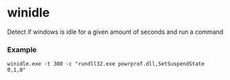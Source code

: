 # winidle

Detect if windows is idle for a given amount of seconds and run a command


### Example

```
winidle.exe -t 300 -c "rundll32.exe powrprof.dll,SetSuspendState 0,1,0"
```